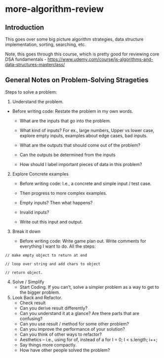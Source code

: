 # more-algorithm-review

## Introduction
This goes over some big picture algorithm strategies, data structure implementation, sorting, searching, etc.  

Note, this goes through this course, which is pretty good for reviewing core DSA fundamentals - https://www.udemy.com/course/js-algorithms-and-data-structures-masterclass/

## General Notes on Problem-Solving Strageties

Steps to solve a problem:

1.	Understand the problem. 

  *	Before writing code: Restate the problem in my own words.

    *	What are the inputs that go into the problem.

    *	What kind of inputs?   For ex., large numbers, Upper vs lower case, explore empty inputs, examples about edge cases, bad inputs.

    *	What are the outputs that should come out of the problem?

    *	Can the outputs be determined from the inputs

    *	How should I label important pieces of data in this problem?

2.	Explore Concrete examples

    *	Before writing code: I.e., a concrete and simple input / test case.  

    *	Then progress to more complex examples.

    *	Empty inputs? Then what happens? 

    *	Invalid inputs?

    *	Write out this input and output.

3.	Break it down

    *	Before writing code: Write game plan out.  Write comments for everything I want to do.  All the steps:

`// make empty object to return at end`

`// loop over string and add chars to object`

`// return object.`


4.	Solve / Simplify 
    *	Start Coding.  If you can’t, solve a simpler problem as a way to get to the bigger problem. 
5.	Look Back and Refactor.
    *	Check result
    *	Can you derive result differently?
    *	Can you understand it at a glance? Are there parts that are confusing?
    *	Can you use result / method for some other problem?
    *	Can you improve the performance of your solution?
    *	Can you think of other ways to refactor?
    *	Aesthetics – i.e., using for of, instead of a for I = 0; I < s.length; i++;
    *	Say things more compactly.
    *	How have other people solved the problem?  
